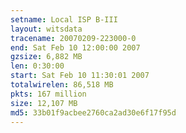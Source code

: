 ```yaml
---
setname: Local ISP B-III
layout: witsdata
tracename: 20070209-223000-0
end: Sat Feb 10 12:00:00 2007
gzsize: 6,882 MB
len: 0:30:00
start: Sat Feb 10 11:30:01 2007
totalwirelen: 86,518 MB
pkts: 167 million
size: 12,107 MB
md5: 33b01f9acbee2760ca2ad30e6f17f95d
---
```

